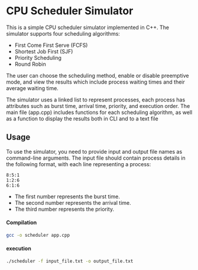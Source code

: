 # CPU Scheduler Simulator

This is a simple CPU scheduler simulator implemented in C++.
The simulator supports four scheduling algorithms: 
-  First Come First Serve (FCFS)
-  Shortest Job First (SJF) 
-  Priority Scheduling
-  Round Robin

The user can choose the scheduling method, enable or disable preemptive mode, and view the results which include process waiting times and their average waiting time.


The simulator uses a linked list to represent processes, each process has attributes such as burst time, arrival time, priority, and execution order. 
The main file (app.cpp) includes functions for each scheduling algorithm, as well as a function to display the results both in CLI and to a text file


## Usage

To use the simulator, you need to provide input and output file names as command-line arguments. 
The input file should contain process details in the following format, with each line representing a process:

```plaintext
8:5:1
1:2:6
6:1:6
```
-  The first number represents the burst time.
-  The second number represents the arrival time.
-  The third number represents the priority.

#### Compilation
```bash
gcc -o scheduler app.cpp
```

#### execution
```bash
./scheduler -f input_file.txt -o output_file.txt
``` 





